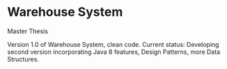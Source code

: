 Warehouse System
===============

Master Thesis

Version 1.0 of Warehouse System, clean code.
Current status: Developing second version incorporating Java 8 features, Design Patterns, more Data Structures.
